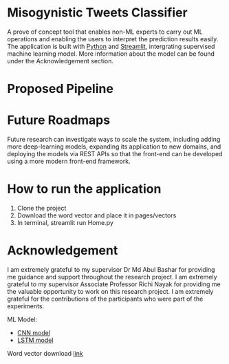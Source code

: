# Misogynistic Tweets Classifier

A prove of concept tool that enables non-ML experts to carry out ML operations and enabling the users to interpret the prediction results easily. The application is built with [Python](https://www.python.org/) and [Streamlit](https://docs.streamlit.io/), intergrating supervised machine learning model. More information about the model can be found under the Acknowledgement section. 

# Proposed Pipeline 


# Future Roadmaps
Future research can investigate ways to scale the system, including adding more deep-learning models, expanding its application to new domains, and deploying the models via REST APIs so that the front-end can be developed using a more modern front-end framework.

# How to run the application 
1. Clone the project
2. Download the word vector and place it in pages/vectors
3. In terminal, streamlit run Home.py

# Acknowledgement 
I am extremely grateful to my supervisor Dr Md Abul Bashar for providing me guidance and support throughout the research project. I am extremely grateful to my supervisor Associate Professor Richi Nayak for providing me the valuable opportunity to work on this research project. I am extremely grateful for the contributions of the participants who were part of the experiments. 

ML Model:
-	[CNN model](https://github.com/mdabashar/CNN_for_Misogynistic_Tweet_Detection)
-	[LSTM model](https://github.com/mdabashar/Deep-Learning-Algorithms/blob/master/LSTM%20Hate%20Speech%20Detection.ipynb)

Word vector download [link](https://drive.google.com/file/d/1WFwmijBdrtsxqxHclAMet2TMifvj_cYn/view)





